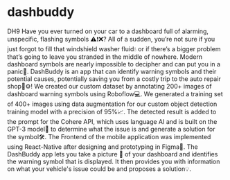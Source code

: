 # dashbuddy
DH9
Have you ever turned on your car to a dashboard full of alarming, unspecific, flashing symbols ⚠️❗️❌? All of a sudden, you’re not sure if you just forgot to fill that windshield washer fluid💧 or if there’s a bigger problem that’s going to leave you stranded in the middle of nowhere. Modern dashboard symbols are nearly impossible to decipher and can put you in a panic🤯. DashBuddy is an app that can identify warning symbols and their potential causes, potentially saving you from a costly trip to the auto repair shop🚗⚙️! We created our custom dataset by annotating 200+ images of dashboard warning symbols using Roboflow💻. We generated a training set of 400+ images using data augmentation for our custom object detection training model with a precision of 95%📈. The detected result is added to the prompt for the Cohere API, which uses language AI and is built on the GPT-3 model🤖 to determine what the issue is and generate a solution for the symbol🛠️. The Frontend of the mobile application was implemented using React-Native after designing and prototyping in Figma📱.
The DashBuddy app lets you take a picture 📸 of your dashboard and identifies the warning symbol that is displayed. It then provides you with information on what your vehicle's issue could be and proposes a solution💡.
